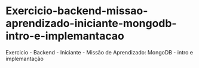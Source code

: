 # Exercicio-backend-missao-aprendizado-iniciante-mongodb-intro-e-implemantacao
Exercicio - Backend - Iniciante - Missão de Aprendizado: MongoDB - intro e implemantação
